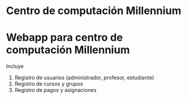 # Centro de computación Millennium
Webapp para centro de computación Millennium
=====================================
Incluye
1. Registro de usuarios (administrador, profesor, estudiante)
2. Registro de cursos y grupos
3. Registro de pagos y asignaciones
